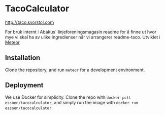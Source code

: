 #  TacoCalculator

http://taco.svorstol.com

For bruk internt i Abakus' linjeforeningsmagasin readme for å finne ut hvor mye vi skal ha av ulike ingredienser når vi arrangerer readme-taco.
Utviklet i [Meteor](www.meteor.com)

## Installation 
Clone the repository, and run `meteor` for a development environment. 

## Deployment 
We use Docker for simplicity. Clone the repo with `docker pull essoen/tacocalculator`, and simply run the image with `docker run essoen/tacocalculator`.